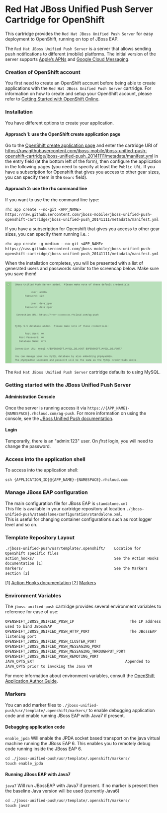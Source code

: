 # Red Hat JBoss Unified Push Server Cartridge for OpenShift

This cartridge provides the `Red Hat JBoss Unified Push Server` for easy deployment to OpenShift, running on top of JBoss EAP. 

The `Red Hat JBoss Unified Push Server` is a server that allows sending push notifications to different (mobile) platforms. The initial version of the server supports [Apple’s APNs](http://developer.apple.com/library/mac/#documentation/NetworkingInternet/Conceptual/RemoteNotificationsPG/Chapters/ApplePushService.html#//apple_ref/doc/uid/TP40008194-CH100-SW9) and [Google Cloud Messaging](http://developer.android.com/google/gcm/index.html).

### Creation of OpenShift account
You first need to create an OpenShift account before being able to create applications with the `Red Hat JBoss Unified Push Server` cartridge. For information on how to create and setup your OpenShift account, please refer to [Getting Started with OpenShift Online](https://developers.openshift.com/en/getting-started-overview.html).

### Installation
You have different options to create your application.

#### Approach 1: use the OpenShift create application page
Go to the [OpenShift create application page](https://openshift.redhat.com/app/console/application_types) and enter the cartridge URI of https://raw.githubusercontent.com/jboss-mobile/jboss-unified-push-openshift-cartridge/jboss-unified-push_20141111/metadata/manifest.yml in the entry field (at the bottom left of the form), then configure the application in the following pages (you need to specify at least the `Public URL`. If you have a subscription for Openshift that gives you access to other gear sizes, you can specify them in the `Gears` field). 

#### Approach 2: use the rhc command line
If you want to use the rhc command line type:
```shell
rhc app create --no-git <APP_NAME> https://raw.githubusercontent.com/jboss-mobile/jboss-unified-push-openshift-cartridge/jboss-unified-push_20141111/metadata/manifest.yml
```

If you have a subscription for Openshift that gives you access to other gear sizes, you can specify them running i.e. :
```shell
rhc app create -g medium --no-git <APP_NAME> https://raw.githubusercontent.com/jboss-mobile/jboss-unified-push-openshift-cartridge/jboss-unified-push_20141111/metadata/manifest.yml
```

When the installation completes, you will be presented with a list of generated users and passwords similar to the screencap below.  Make sure you save them!

![cartridge_creation](./cartridge-creation.png)

The `Red Hat JBoss Unified Push Server` cartridge defaults to using MySQL.

### Getting started with the JBoss Unified Push Server

#### Administration Console

Once the server is running access it via `https://{APP_NAME}-{NAMESPACE}.rhcloud.com/ag-push`. For more information on using the console, see the [JBoss Unified Push documentation](https://access.redhat.com/documentation/en-US/Red_Hat_JBoss_Unified_Push/).

#### Login

Temporarily, there is an "admin:123" user.  On _first_ login,  you will need to change the password.

### Access into the application shell

To access into the application shell:
```shell
ssh {APPLICATION_ID}@{APP_NAME}-{NAMESPACE}.rhcloud.com
```

### Manage JBoss EAP configuration

The main configuration file for JBoss EAP is `standalone.xml`  
This file is available in your cartridge repository at location `./jboss-unified-push/standalone/configuration/standalone.xml`.  
This is useful for changing container configurations such as root logger level and so on.  

### Template Repository Layout
```
./jboss-unified-push/usr/template/.openshift/    Location for OpenShift specific files
action_hooks/                                    See the Action Hooks documentation [1]
markers/                                         See the Markers section [2]
```
\[1\] [Action Hooks documentation](http://openshift.github.io/documentation/oo_user_guide.html#action-hooks)
\[2\] [Markers](#markers)


### Environment Variables

The `jboss-unified-push` cartridge provides several environment variables to reference for ease
of use:
```
OPENSHIFT_JBOSS_UNIFIED_PUSH_IP                         The IP address used to bind JBossEAP
OPENSHIFT_JBOSS_UNIFIED_PUSH_HTTP_PORT                  The JBossEAP listening port
OPENSHIFT_JBOSS_UNIFIED_PUSH_CLUSTER_PORT               
OPENSHIFT_JBOSS_UNIFIED_PUSH_MESSAGING_PORT             
OPENSHIFT_JBOSS_UNIFIED_PUSH_MESSAGING_THROUGHPUT_PORT  
OPENSHIFT_JBOSS_UNIFIED_PUSH_REMOTING_PORT              
JAVA_OPTS_EXT                                         Appended to JAVA_OPTS prior to invoking the Java VM
```
For more information about environment variables, consult the
[OpenShift Application Author Guide](http://openshift.github.io/documentation/oo_user_guide.html).

### Markers

You can add marker files to `./jboss-unified-push/usr/template/.openshift/markers/` to enable debugging application code and enable running JBoss EAP with Java7 if present.

#### Debugging application code
`enable_jpda` Will enable the JPDA socket based transport on the java virtual machine running the JBoss EAP 6. This enables you to remotely debug code running inside the JBoss EAP 6.

```
cd ./jboss-unified-push/usr/template/.openshift/markers/
touch enable_jpda
```
#### Running JBoss EAP with Java7
`java7` Will run JBossEAP with Java7 if present. If no marker is present then the baseline Java version will be used (currently Java6)

```
cd ./jboss-unified-push/usr/template/.openshift/markers/
touch java7
```
